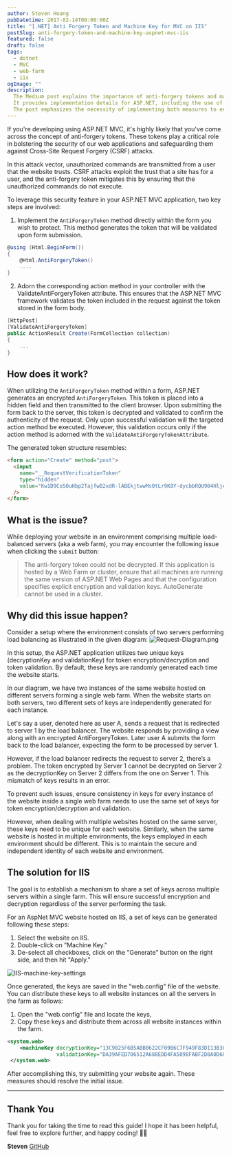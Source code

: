 ```yaml
---
author: Steven Hoang
pubDatetime: 2017-02-14T00:00:00Z
title: "[.NET] Anti Forgery Token and Machine Key for MVC on IIS"
postSlug: anti-forgery-token-and-machine-key-aspnet-mvc-iis
featured: false
draft: false
tags:
  - dotnet
  - MVC
  - web-farm
  - iis
ogImage: ""
description:
  The Medium post explains the importance of anti-forgery tokens and machine keys in web application security against CSRF attacks.
  It provides implementation details for ASP.NET, including the use of AntiForgeryToken and configuring the machine key.
  The post emphasizes the necessity of implementing both measures to enhance overall security.
---
```


If you're developing using ASP.NET MVC, it's highly likely that you've come across the concept of anti-forgery tokens.
These tokens play a critical role in bolstering the security of our web applications and safeguarding them against Cross-Site Request Forgery (CSRF) attacks.

In this attack vector, unauthorized commands are transmitted from a user that the website trusts.
CSRF attacks exploit the trust that a site has for a user, and
the anti-forgery token mitigates this by ensuring that the unauthorized commands do not execute.

To leverage this security feature in your ASP.NET MVC application, two key steps are involved:

1. Implement the `AntiForgeryToken` method directly within the form you wish to protect.
   This method generates the token that will be validated upon form submission.

```csharp
@using (Html.BeginForm())
{
    @Html.AntiForgeryToken()
    ....
}
```

2. Adorn the corresponding action method in your controller with the ValidateAntiForgeryToken attribute.
   This ensures that the ASP.NET MVC framework validates the token included in the request against the token stored in the form body.

```csharp
[HttpPost]
[ValidateAntiForgeryToken]
public ActionResult Create(FormCollection collection)
{
    ...
}
```

## How does it work?

When utilizing the `AntiForgeryToken` method within a form, ASP.NET generates an encrypted `AntiForgeryToken`.
This token is placed into a hidden field and then transmitted to the client browser.
Upon submitting the form back to the server, this token is decrypted and validated to confirm the authenticity of the request.
Only upon successful validation will the targeted action method be executed.
However, this validation occurs only if the action method is adorned with the `ValidateAntiForgeryTokenAttribute`.

The generated token structure resembles:

```html
<form action="Create" method="post">
  <input
    name="__RequestVerificationToken"
    type="hidden"
    value="Kw1D9Co5OuHbp2TajfwB2xdR-lABEkjtwwMs0tLr9K8Y-dycbbRQU904HljeF4rBu0DnMpZpCtf1TrAoGmgnMxpeapzJtdR-P0BC3wuAc1-ZaHGSnYeEKoTa9fbMUOFx0"
  />
</form>
```

## What is the issue?

While deploying your website in an environment comprising multiple load-balanced servers (aka a web farm),
you may encounter the following issue when clicking the `submit` button:

> The anti-forgery token could not be decrypted.
> If this application is hosted by a Web Farm or cluster,
> ensure that all machines are running the same version of ASP.NET Web Pages
> and that the configuration specifies explicit encryption and validation keys.
> AutoGenerate cannot be used in a cluster.

## Why did this issue happen?

Consider a setup where the environment consists of two servers performing load balancing as illustrated in the given diagram:
![Request-Diagram.png](/assets/donet-mvc-anti-forgery-token-and-machine-key/Request-Diagram.png)

In this setup, the ASP.NET application utilizes two unique keys (decryptionKey and validationKey) for token encryption/decryption and token validation.
By default, these keys are randomly generated each time the website starts.

In our diagram, we have two instances of the same website hosted on different servers forming a single web farm.
When the website starts on both servers, two different sets of keys are independently generated for each instance.

Let's say a user, denoted here as user A, sends a request that is redirected to server 1 by the load balancer.
The website responds by providing a view along with an encrypted AntiForgeryToken.
Later user A submits the form back to the load balancer, expecting the form to be processed by server 1.

However, if the load balancer redirects the request to server 2, there’s a problem.
The token encrypted by Server 1 cannot be decrypted on Server 2 as the decryptionKey on Server 2 differs from the one on Server 1.
This mismatch of keys results in an error.

To prevent such issues, ensure consistency in keys for every instance of the website inside a single web farm
needs to use the same set of keys for token encryption/decryption and validation.

However, when dealing with multiple websites hosted on the same server,
these keys need to be unique for each website. Similarly, when the same website is hosted in multiple environments,
the keys employed in each environment should be different.
This is to maintain the secure and independent identity of each website and environment.

## The solution for IIS

The goal is to establish a mechanism to share a set of keys across multiple servers within a single farm.
This will ensure successful encryption and decryption regardless of the server performing the task.

For an AspNet MVC website hosted on IIS, a set of keys can be generated following these steps:

1. Select the website on IIS.
2. Double-click on "Machine Key."
3. De-select all checkboxes, click on the "Generate" button on the right side, and then hit "Apply."

![IIS-machine-key-settings](/assets/donet-mvc-anti-forgery-token-and-machine-key/IIS-machine-key.png)

Once generated, the keys are saved in the "web.config" file of the website.
You can distribute these keys to all website instances on all the servers in the farm as follows:

1. Open the "web.config" file and locate the keys,
2. Copy these keys and distribute them across all website instances within the farm.

```xml
<system.web>
    <machineKey decryptionKey="13C9825F6B5ABB0622CF09B6C7F949F83D113B3CC2351438"
                validationKey="DA39AFED706512A688EDD4FA5898FABF2D8A0D6897465093B1237C1D46E34F8E7B0E9A09FFE647CAC32DEFE9AFAEDDE6EFE8FF6CDE0BF27C883277BB3566BFA6" />
 </system.web>
```

After accomplishing this, try submitting your website again. These measures should resolve the initial issue.

---

## Thank You

Thank you for taking the time to read this guide! I hope it has been helpful, feel free to explore further, and happy coding! 🌟✨

**Steven**
[GitHub](<[https://github.com/baoduy](https://github.com/baoduy)>)
